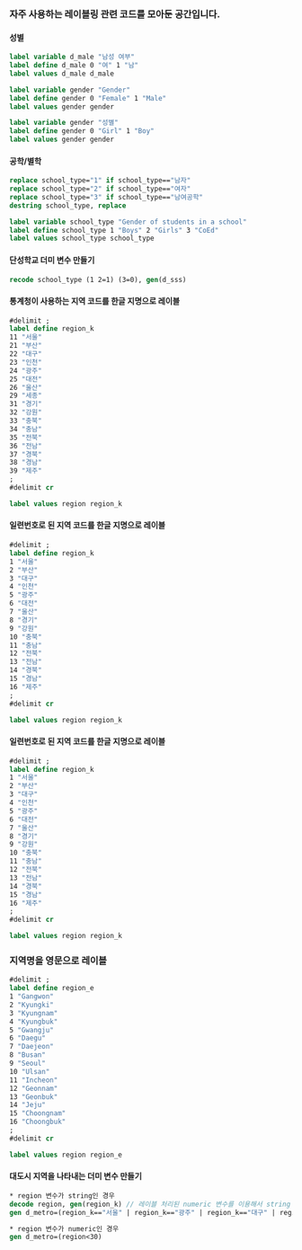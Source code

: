 ### 자주 사용하는 레이블링 관련 코드를 모아둔 공간입니다.

#### 성별
```stata
label variable d_male "남성 여부"
label define d_male 0 "여" 1 "남"
label values d_male d_male
```

```stata
label variable gender "Gender"
label define gender 0 "Female" 1 "Male"
label values gender gender
```

```stata
label variable gender "성별"
label define gender 0 "Girl" 1 "Boy"
label values gender gender
```



#### 공학/별학
```stata
replace school_type="1" if school_type=="남자"
replace school_type="2" if school_type=="여자"
replace school_type="3" if school_type=="남여공학"
destring school_type, replace

label variable school_type "Gender of students in a school"
label define school_type 1 "Boys" 2 "Girls" 3 "CoEd"
label values school_type school_type
```

#### 단성학교 더미 변수 만들기
```stata
recode school_type (1 2=1) (3=0), gen(d_sss)
```

#### 통계청이 사용하는 지역 코드를 한글 지명으로 레이블
```stata
#delimit ;
label define region_k
11 "서울" 
21 "부산" 
22 "대구" 
23 "인천" 
24 "광주" 
25 "대전" 
26 "울산"
29 "세종"
31 "경기"
32 "강원" 
33 "충북" 
34 "충남" 
35 "전북" 
36 "전남" 
37 "경북" 
38 "경남" 
39 "제주"
;
#delimit cr

label values region region_k
```

#### 일련번호로 된 지역 코드를 한글 지명으로 레이블
```stata
#delimit ;
label define region_k
1 "서울" 
2 "부산" 
3 "대구" 
4 "인천" 
5 "광주" 
6 "대전" 
7 "울산" 
8 "경기"
9 "강원" 
10 "충북" 
11 "충남" 
12 "전북" 
13 "전남" 
14 "경북" 
15 "경남" 
16 "제주"
;
#delimit cr

label values region region_k
```

#### 일련번호로 된 지역 코드를 한글 지명으로 레이블
```stata
#delimit ;
label define region_k
1 "서울" 
2 "부산" 
3 "대구" 
4 "인천" 
5 "광주" 
6 "대전" 
7 "울산" 
8 "경기"
9 "강원" 
10 "충북" 
11 "충남" 
12 "전북" 
13 "전남" 
14 "경북" 
15 "경남" 
16 "제주"
;
#delimit cr

label values region region_k
```

### 지역명을 영문으로 레이블
```stata
#delimit ;
label define region_e
1 "Gangwon"
2 "Kyungki"
3 "Kyungnam"
4 "Kyungbuk"
5 "Gwangju"
6 "Daegu"
7 "Daejeon"
8 "Busan"
9 "Seoul"
10 "Ulsan"
11 "Incheon"
12 "Geonnam"
13 "Geonbuk"
14 "Jeju"
15 "Choongnam"
16 "Choongbuk"
;
#delimit cr

label values region region_e
```

#### 대도시 지역을 나타내는 더미 변수 만들기
```stata
* region 변수가 string인 경우
decode region, gen(region_k) // 레이블 처리된 numeric 변수를 이용해서 string 변수 생성하기
gen d_metro=(region_k=="서울" | region_k=="광주" | region_k=="대구" | region_k=="대전" | region_k=="울산" | region_k=="인천" | region_k=="부산")

* region 변수가 numeric인 경우
gen d_metro=(region<30)
```


